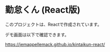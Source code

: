 # 勤怠くん (React版)

このプロジェクトは、Reactで作成されています。

デモ画面は以下で確認できます。

https://jemappellemack.github.io/kintaikun-react/

